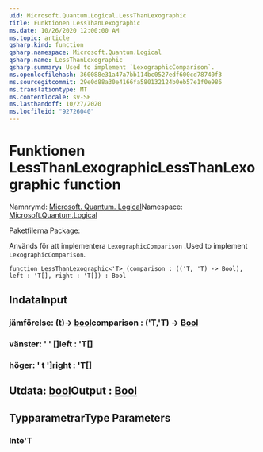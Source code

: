 ```yaml
---
uid: Microsoft.Quantum.Logical.LessThanLexographic
title: Funktionen LessThanLexographic
ms.date: 10/26/2020 12:00:00 AM
ms.topic: article
qsharp.kind: function
qsharp.namespace: Microsoft.Quantum.Logical
qsharp.name: LessThanLexographic
qsharp.summary: Used to implement `LexographicComparison`.
ms.openlocfilehash: 360088e31a47a7bb114bc0527edf600cd78740f3
ms.sourcegitcommit: 29e0d88a30e4166fa580132124b0eb57e1f0e986
ms.translationtype: MT
ms.contentlocale: sv-SE
ms.lasthandoff: 10/27/2020
ms.locfileid: "92726040"
---
```

# <a name="lessthanlexographic-function"></a><span data-ttu-id="fb931-102">Funktionen LessThanLexographic</span><span class="sxs-lookup"><span data-stu-id="fb931-102">LessThanLexographic function</span></span>

<span data-ttu-id="fb931-103">Namnrymd: [Microsoft. Quantum. Logical](xref:Microsoft.Quantum.Logical)</span><span class="sxs-lookup"><span data-stu-id="fb931-103">Namespace: [Microsoft.Quantum.Logical](xref:Microsoft.Quantum.Logical)</span></span>

<span data-ttu-id="fb931-104">Paketfilerna [](https://nuget.org/packages/)</span><span class="sxs-lookup"><span data-stu-id="fb931-104">Package: [](https://nuget.org/packages/)</span></span>


<span data-ttu-id="fb931-105">Används för att implementera `LexographicComparison` .</span><span class="sxs-lookup"><span data-stu-id="fb931-105">Used to implement `LexographicComparison`.</span></span>

```qsharp
function LessThanLexographic<'T> (comparison : (('T, 'T) -> Bool), left : 'T[], right : 'T[]) : Bool
```


## <a name="input"></a><span data-ttu-id="fb931-106">Indata</span><span class="sxs-lookup"><span data-stu-id="fb931-106">Input</span></span>

### <a name="comparison--tt---bool"></a><span data-ttu-id="fb931-107">jämförelse: (t)-> [bool](xref:microsoft.quantum.lang-ref.bool)</span><span class="sxs-lookup"><span data-stu-id="fb931-107">comparison : ('T,'T) -> [Bool](xref:microsoft.quantum.lang-ref.bool)</span></span>




### <a name="left--t"></a><span data-ttu-id="fb931-108">vänster: ' ' []</span><span class="sxs-lookup"><span data-stu-id="fb931-108">left : 'T[]</span></span>




### <a name="right--t"></a><span data-ttu-id="fb931-109">höger: ' t ']</span><span class="sxs-lookup"><span data-stu-id="fb931-109">right : 'T[]</span></span>





## <a name="output--bool"></a><span data-ttu-id="fb931-110">Utdata: [bool](xref:microsoft.quantum.lang-ref.bool)</span><span class="sxs-lookup"><span data-stu-id="fb931-110">Output : [Bool](xref:microsoft.quantum.lang-ref.bool)</span></span>



## <a name="type-parameters"></a><span data-ttu-id="fb931-111">Typparametrar</span><span class="sxs-lookup"><span data-stu-id="fb931-111">Type Parameters</span></span>

### <a name="t"></a><span data-ttu-id="fb931-112">Inte</span><span class="sxs-lookup"><span data-stu-id="fb931-112">'T</span></span>

